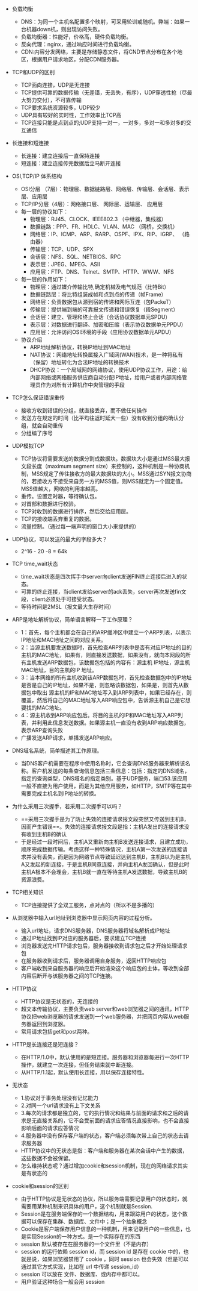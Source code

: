 - 负载均衡
  - DNS：为同一个主机名配置多个映射，可采用轮训或随机。弊端：如果一台机器down机，则出现访问失败。
  - 负载均衡器：性能好，价格高，硬件负载均衡。
  - 反向代理：nginx，通过响应时间进行负载均衡。
  - CDN:内容分发网络，主要是存储静态文件，将CND节点分布在各个地区，根据用户请求地区，分配CDN服务器。
  
- TCP和UDP的区别
  - TCP面向连接，UDP是无连接
  - TCP提供可靠的数据传输（无差错，无丢失，有序），UDP穿透性抢（尽最大努力交付），不可靠传输
  - TCP要求系统资源较多，UDP较少
  - UDP具有较好的实时性，工作效率比TCP高
  - TCP连接只能是点到点的;UDP支持一对一，一对多，多对一和多对多的交互通信
- 长连接和短连接
  - 长连接：建立连接后一直保持连接
  - 短连接：建立连接传完数据后立马断开连接
- OSI,TCP/IP 体系结构
  - OSI分层 （7层）：物理层、数据链路层、网络层、传输层、会话层、表示层、应用层 
  - TCP/IP分层（4层）：网络接口层、 网际层、运输层、 应用层
  - 每一层的协议如下：
     - 物理层：RJ45、CLOCK、IEEE802.3 （中继器，集线器）
     - 数据链路：PPP、FR、HDLC、VLAN、MAC （网桥，交换机）
     - 网络层：IP、ICMP、ARP、RARP、OSPF、IPX、RIP、IGRP、 （路由器）
     - 传输层：TCP、UDP、SPX
     - 会话层：NFS、SQL、NETBIOS、RPC
     - 表示层：JPEG、MPEG、ASII
     - 应用层：FTP、DNS、Telnet、SMTP、HTTP、WWW、NFS
  - 每一层的作用如下：
    - 物理层：通过媒介传输比特,确定机械及电气规范（比特Bit）
    - 数据链路层：将比特组装成帧和点到点的传递（帧Frame）
    - 网络层：负责数据包从源到宿的传递和网际互连（包PackeT）
    - 传输层：提供端到端的可靠报文传递和错误恢复（段Segment）
    - 会话层：建立、管理和终止会话（会话协议数据单元SPDU）
    - 表示层：对数据进行翻译、加密和压缩（表示协议数据单元PPDU）
    - 应用层：允许访问OSI环境的手段（应用协议数据单元APDU）
  - 协议介绍
    - ARP地址解析协议，转换IP地址到MAC地址 
    - NAT协议：网络地址转换属接入广域网(WAN)技术，是一种将私有（保留）地址转化为合法IP地址的转换技术
    - DHCP协议：一个局域网的网络协议，使用UDP协议工作，用途：给内部网络或网络服务供应商自动分配IP地址，给用户或者内部网络管理员作为对所有计算机作中央管理的手段
- TCP怎么保证错误重传
  - 接收方收到错误的分组，就直接丢弃，而不做任何操作
  - 发送方在规定的时间（比平均往返时延大一些）没有收到分组的确认分组，就会自动重传
  - 分组编了序号
- UDP模拟TCP
  - TCP协议将需要发送的数据分割成数据块。数据块大小是通过MSS最大报文段长度（maximum segment size）来控制的，这种机制是一种协商机制，MSS规定了传往接收方的最大数据块的大小。MSS通过SYN报文协商的，若接收方不接受来自另一方的MSS值，则MSS就定为一个固定值。MSS值越大，网络的利用率越高。
  - 重传。设置定时器，等待确认包。
  - 对首部和数据进行校验。
  - TCP对收到的数据进行排序，然后交给应用层。
  - TCP的接收端丢弃重复的数据。
  - 流量控制。（通过每一端声明的窗口大小来提供的）
 - UDP协议，可以发送的最大的字段多大？
   - 2^16 - 20 -8 = 64k
 - TCP time_wait状态
   - time_wait状态是四次挥手中server向client发送FIN终止连接后进入的状态。
   - 可靠的终止连接，当client发给server的ack丢失，server再次发送fin文段，client必须处于可接受状态。
   - 等待时间是2MSL（报文最大生存时间）
 - ARP是地址解析协议，简单语言解释一下工作原理？
   -  1：首先，每个主机都会在自己的ARP缓冲区中建立一个ARP列表，以表示IP地址和MAC地址之间的对应关系。
   -  2：当源主机要发送数据时，首先检查ARP列表中是否有对应IP地址的目的主机的MAC地址，如果有，则直接发送数据，如果没有，就向本网段的所有主机发送ARP数据包，该数据包包括的内容有：源主机 IP地址，源主机MAC地址，目的主机的IP 地址。
   -  3：当本网络的所有主机收到该ARP数据包时，首先检查数据包中的IP地址是否是自己的IP地址，如果不是，则忽略该数据包，如果是，则首先从数据包中取出 源主机的IP和MAC地址写入到ARP列表中，如果已经存在，则覆盖，然后将自己的MAC地址写入ARP响应包中，告诉源主机自己是它想要找的MAC地址。
   -  4：源主机收到ARP响应包后。将目的主机的IP和MAC地址写入ARP列表，并利用此信息发送数据。如果源主机一直没有收到ARP响应数据包，表示ARP查询失败
   -  广播发送ARP请求，单播发送ARP响应。
 - DNS域名系统，简单描述其工作原理。
   - 当DNS客户机需要在程序中使用名称时，它会查询DNS服务器来解析该名称。客户机发送的每条查询信息包括三条信息：包括：指定的DNS域名，指定的查询类型，DNS域名的指定类别。基于UDP服务，端口53.该应用一般不直接为用户使用，而是为其他应用服务，如HTTP，SMTP等在其中需要完成主机名到IP地址的转换。
 - 为什么采用三次握手，若采用二次握手可以吗？
   - ==采用三次握手是为了防止失效的连接请求报文段突然又传送到主机B，因而产生错误==。失效的连接请求报文段是指：主机A发出的连接请求没有收到主机B的确认
   - 于是经过一段时间后，主机A又重新向主机B发送连接请求，且建立成功，顺序完成数据传输。考虑这样一种特殊情况，主机A第一次发送的连接请求并没有丢失，而是因为网络节点导致延迟达到主机B，主机B以为是主机A又发起的新连接，于是主机B同意连接，并向主机A发回确认，但是此时主机A根本不会理会，主机B就一直在等待主机A发送数据，导致主机B的资源浪费。
 - TCP相关知识
   - TCP连接提供了全双工服务，点对点的（所以不是多播的）
 - 从浏览器中输入url地址到浏览器中显示网页内容的过程分析。
   - 输入url地址，请求DNS服务器，DNS服务器将域名解析成IP地址
   - 通过IP地址找到IP对应的服务器后，要求建立TCP连接
   - 浏览器发送完HTTP请求包后，服务器接收到请求包之后才开始处理请求包
   - 在服务器收到请求后，服务器调用自身服务，返回HTTP响应包
   - 客户端收到来自服务器的响应后开始渲染这个响应包的主体，等收到全部内容后断开与该服务器之间的TCP连接。
 - HTTP协议
   - HTTP协议是无状态的，无连接的
   - 超文本传输协议，主要负责web server和web浏览器之间的通讯，HTTP协议把web浏览器的请求发送到一个web服务器，并把网页内容从web服务器返回到浏览器。
   - 常用请求包括get和post两种。
 - HTTP是长连接还是短连接？
   - 在HTTP/1.0中，默认使用的是短连接。服务器和浏览器每进行一次HTTP操作，就建立一次连接，但任务结束就中断连接。
   - 从HTTP/1.1起，默认使用长连接，用以保存连接特性。
 - 无状态
   - 1.协议对于事务处理没有记忆能力
   - 2.对同一个url请求没有上下文关系
   - 3.每次的请求都是独立的，它的执行情况和结果与前面的请求和之后的请求是无直接关系的，它不会受前面的请求应答情况直接影响，也不会直接影响后面的请求应答情况
   - 4.服务器中没有保存客户端的状态，客户端必须每次带上自己的状态去请求服务器
   - HTTP协议中的无状态是指：客户端和服务器在某次会话中产生的数据，这些数据不会被保留。
   - 怎么维持状态呢？通过增加cookie和session机制，现在的网络请求其实是有状态的
 - cookie和session的区别
   -  由于HTTP协议是无状态的协议，所以服务端需要记录用户的状态时，就需要用某种机制来识具体的用户，这个机制就是Session.
   -  Session是在服务端保存的一个数据结构，用来跟踪用户的状态，这个数据可以保存在集群、数据库、文件中；是一个抽象概念
   -  Cookie是客户端保存用户信息的一种机制，用来记录用户的一些信息，也是实现Session的一种方式。是一个实际存在的东西
   -  session 默认被存在在服务器的一个文件里（不是内存）
   -  session 的运行依赖 session id，而 session id 是存在 cookie 中的，也就是说，如果浏览器禁用了 cookie ，同时 session 也会失效（但是可以通过其它方式实现，比如在 url 中传递 session_id）
   -  session 可以放在 文件、数据库、或内存中都可以。
   -  用户验证这种场合一般会用 session





